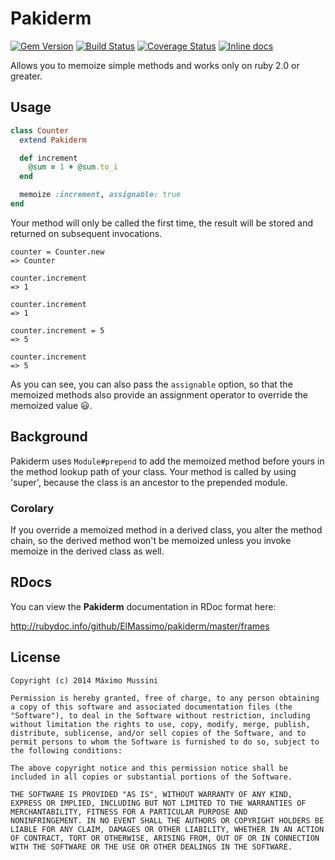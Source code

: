Pakiderm
=====================

[![Gem Version](https://badge.fury.io/rb/pakiderm.svg)](http://badge.fury.io/rb/pakiderm)
[![Build Status](https://travis-ci.org/ElMassimo/pakiderm.svg)](https://travis-ci.org/ElMassimo/pakiderm)
[![Coverage Status](https://coveralls.io/repos/ElMassimo/pakiderm/badge.png)](https://coveralls.io/r/ElMassimo/pakiderm)
[![Inline docs](http://inch-ci.org/github/ElMassimo/pakiderm.svg)](http://inch-ci.org/github/ElMassimo/pakiderm)

Allows you to memoize simple methods and works only on ruby 2.0 or greater.

## Usage
```ruby
class Counter
  extend Pakiderm

  def increment
    @sum = 1 + @sum.to_i
  end

  memoize :increment, assignable: true
end
```
Your method will only be called the first time, the result will be stored and returned on subsequent invocations.
```irb
counter = Counter.new
=> Counter

counter.increment
=> 1

counter.increment
=> 1

counter.increment = 5
=> 5

counter.increment
=> 5
```
As you can see, you can also pass the `assignable` option, so that the memoized methods also provide an assignment operator to override the memoized value :smiley:.

## Background
Pakiderm uses `Module#prepend` to add the memoized method before yours in the method lookup path of your class. Your method is called by using 'super', because the class is an ancestor to the prepended module.

### Corolary
If you override a memoized method in a derived class, you alter the method chain, so the derived method won't be memoized unless you invoke memoize in the derived class as well.


## RDocs

You can view the **Pakiderm** documentation in RDoc format here:

http://rubydoc.info/github/ElMassimo/pakiderm/master/frames


License
--------

    Copyright (c) 2014 Máximo Mussini

    Permission is hereby granted, free of charge, to any person obtaining
    a copy of this software and associated documentation files (the
    "Software"), to deal in the Software without restriction, including
    without limitation the rights to use, copy, modify, merge, publish,
    distribute, sublicense, and/or sell copies of the Software, and to
    permit persons to whom the Software is furnished to do so, subject to
    the following conditions:

    The above copyright notice and this permission notice shall be
    included in all copies or substantial portions of the Software.

    THE SOFTWARE IS PROVIDED "AS IS", WITHOUT WARRANTY OF ANY KIND,
    EXPRESS OR IMPLIED, INCLUDING BUT NOT LIMITED TO THE WARRANTIES OF
    MERCHANTABILITY, FITNESS FOR A PARTICULAR PURPOSE AND
    NONINFRINGEMENT. IN NO EVENT SHALL THE AUTHORS OR COPYRIGHT HOLDERS BE
    LIABLE FOR ANY CLAIM, DAMAGES OR OTHER LIABILITY, WHETHER IN AN ACTION
    OF CONTRACT, TORT OR OTHERWISE, ARISING FROM, OUT OF OR IN CONNECTION
    WITH THE SOFTWARE OR THE USE OR OTHER DEALINGS IN THE SOFTWARE.
